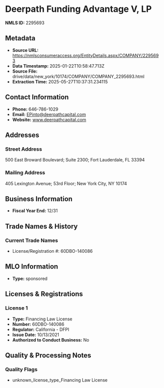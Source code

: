 # Deerpath Funding Advantage V, LP

**NMLS ID:** 2295693

## Metadata
- **Source URL:** https://nmlsconsumeraccess.org/EntityDetails.aspx/COMPANY/2295693
- **Data Timestamp:** 2025-01-22T10:58:47.713Z
- **Source File:** drive/data/new_york/10174/COMPANY/COMPANY_2295693.html
- **Extraction Time:** 2025-05-27T10:37:31.234115

## Contact Information
- **Phone:** 646-786-1029
- **Email:** EPinto@deerpathcapital.com
- **Website:** www.deerpathcapital.com

## Addresses
### Street Address
500 East Broward Boulevard; Suite 2300; Fort Lauderdale, FL 33394

### Mailing Address
405 Lexington Avenue; 53rd Floor; New York City, NY 10174

## Business Information
- **Fiscal Year End:** 12/31

## Trade Names & History
### Current Trade Names
- License/Registration #: 60DBO-140086

## MLO Information
- **Type:** sponsored

## Licenses & Registrations

### License 1
- **Type:** Financing Law License
- **Number:** 60DBO-140086
- **Regulator:** California - DFPI
- **Issue Date:** 10/13/2021
- **Authorized to Conduct Business:** No

## Quality & Processing Notes
### Quality Flags
- unknown_license_type_Financing Law License
